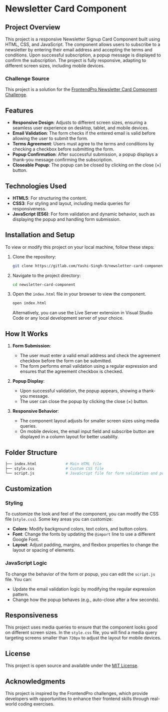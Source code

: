# Newsletter Card Component

## Project Overview

This project is a responsive Newsletter Signup Card Component built using HTML, CSS, and JavaScript. The component allows users to subscribe to a newsletter by entering their email address and accepting the terms and conditions. Upon successful subscription, a popup message is displayed to confirm the subscription. The project is fully responsive, adapting to different screen sizes, including mobile devices.

### Challenge Source

This project is a solution for the [FrontendPro Newsletter Card Component Challenge](https://www.frontendpro.dev/frontend-coding-challenges/newsletter-card-component-Q3mJZ3AVwbEW4BEKYCKF).

## Features

- **Responsive Design**: Adjusts to different screen sizes, ensuring a seamless user experience on desktop, tablet, and mobile devices.
- **Email Validation**: The form checks if the entered email is valid before allowing the user to submit the form.
- **Terms Agreement**: Users must agree to the terms and conditions by checking a checkbox before submitting the form.
- **Popup Confirmation**: After successful submission, a popup displays a thank-you message confirming the subscription.
- **Closeable Popup**: The popup can be closed by clicking on the close (×) button.

## Technologies Used

- **HTML5**: For structuring the content.
- **CSS3**: For styling and layout, including media queries for responsiveness.
- **JavaScript (ES6)**: For form validation and dynamic behavior, such as displaying the popup and handling form submission.

## Installation and Setup

To view or modify this project on your local machine, follow these steps:

1. Clone the repository:

   ```bash
   git clone https://gitlab.com/Yashi-Singh-9/newsletter-card-component.git
   ```

2. Navigate to the project directory:

   ```bash
   cd newsletter-card-component
   ```

3. Open the `index.html` file in your browser to view the component.

   ```bash
   open index.html
   ```

   Alternatively, you can use the Live Server extension in Visual Studio Code or any local development server of your choice.

## How It Works

1. **Form Submission**:
   - The user must enter a valid email address and check the agreement checkbox before the form can be submitted.
   - The form performs email validation using a regular expression and ensures that the agreement checkbox is checked.

2. **Popup Display**:
   - Upon successful validation, the popup appears, showing a thank-you message.
   - The user can close the popup by clicking the close (×) button.

3. **Responsive Behavior**:
   - The component layout adjusts for smaller screen sizes using media queries.
   - On mobile devices, the email input field and subscribe button are displayed in a column layout for better usability.

## Folder Structure

```bash
├── index.html             # Main HTML file
├── style.css              # Custom CSS file
└── script.js              # JavaScript file for form validation and popup logic
```

## Customization

### Styling

To customize the look and feel of the component, you can modify the CSS file (`style.css`). Some key areas you can customize:

- **Colors**: Modify background colors, text colors, and button colors.
- **Font**: Change the fonts by updating the `@import` line to use a different Google Font.
- **Layout**: Adjust padding, margins, and flexbox properties to change the layout or spacing of elements.

### JavaScript Logic

To change the behavior of the form or popup, you can edit the `script.js` file. You can:

- Update the email validation logic by modifying the regular expression pattern.
- Change how the popup behaves (e.g., auto-close after a few seconds).

## Responsiveness

This project uses media queries to ensure that the component looks good on different screen sizes. In the `style.css` file, you will find a media query targeting screens smaller than `720px` to adjust the layout for mobile devices.

## License

This project is open source and available under the [MIT License](LICENSE).

## Acknowledgments

This project is inspired by the FrontendPro challenges, which provide developers with opportunities to enhance their frontend skills through real-world coding exercises.